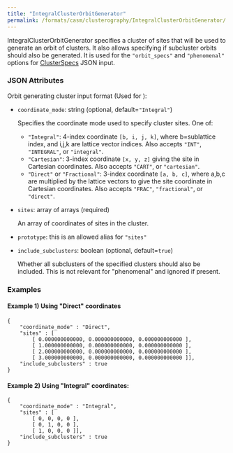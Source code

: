 ```yaml
---
title: "IntegralClusterOrbitGenerator"
permalink: /formats/casm/clusterography/IntegralClusterOrbitGenerator/
---
```


IntegralClusterOrbitGenerator specifies a cluster of sites that will be used to generate an orbit of clusters. It also allows specifying if subcluster orbits should also be generated. It is used for the `"orbit_specs"` and `"phenomenal"` options for [ClusterSpecs](ClusterSpecs.md) JSON input.

### JSON Attributes

Orbit generating cluster input format (Used for ):

- `coordinate_mode`: string (optional, default=`"Integral"`)

  Specifies the coordinate mode used to specify cluster sites. One of:
  - `"Integral"`: 4-index coordinate `[b, i, j, k]`, where b=sublattice index, and i,j,k are lattice vector indices. Also accepts `"INT"`, `"INTEGRAL"`, or `"integral"`.
  - `"Cartesian"`: 3-index coordinate `[x, y, z]` giving the site in Cartesian coordinates. Also accepts `"CART"`, or `"cartesian"`.
  - `"Direct"` or `"Fractional"`: 3-index coordinate `[a, b, c]`, where a,b,c are multiplied by the lattice vectors to give the site coordinate in Cartesian coordinates. Also accepts `"FRAC"`, `"fractional"`, or `"direct"`.

- `sites`: array of arrays (required)

  An array of coordinates of sites in the cluster.

- `prototype`: this is an allowed alias for `"sites"`

- `include_subclusters`: boolean (optional, default=`true`)

  Whether all subclusters of the specified clusters should also be included. This is not relevant for "phenomenal" and ignored if present.


### Examples

#### Example 1) Using "Direct" coordinates

    {
        "coordinate_mode" : "Direct",
        "sites" : [
            [ 0.000000000000, 0.000000000000, 0.000000000000 ],
            [ 1.000000000000, 0.000000000000, 0.000000000000 ],
            [ 2.000000000000, 0.000000000000, 0.000000000000 ],
            [ 3.000000000000, 0.000000000000, 0.000000000000 ]],
        "include_subclusters" : true
    }

#### Example 2) Using "Integral" coordinates:

    {
        "coordinate_mode" : "Integral",
        "sites" : [
            [ 0, 0, 0, 0 ],
            [ 0, 1, 0, 0 ],
            [ 1, 0, 0, 0 ]],
        "include_subclusters" : true
    }
